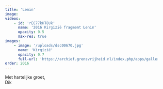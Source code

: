 ```yaml
---
title: 'Lenin'
image: 
videos:
    - id: 'rEC77kHT8Uk'
      name: '2016 Kirgizië fragment Lenin'
      opacity: 0.5
      max-res: true
images:
    - image: '/uploads/dsc00670.jpg'
      name: 'Kirgizië'
      opacity: 0.7
      full-url: 'https://archief.grensvrijheid.nl/index.php/apps/galleryplus/s/ImKZKanlyD2zyLe#2016%20Kirgizi%C3%AB'
order: 2016
---
```


Met hartelijke groet,<br/>
Dik